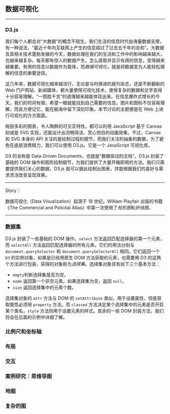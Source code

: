 ## 数据可视化

---

### D3.js

我们每个人都会对“大数据”的概念不陌生。我们生活的信息时代由海量数据支撑，有一种说法，“最近十年内互联网上产生的信息超过了过去五千年的总和”。大数据及其相关技术蓬勃发展的今天，数据处理在我们的生活和工作中的影响越来越大，也越来越复杂。每天都有惊人的数据产生，怎么提取并显示有用的信息，变得越来越重要。有用的信息以数据作为载体，而*数据可视化*，就是将数据变为人能轻松理解的信息的重要途径。

这几年来，数据可视化越来越流行，无论是与时俱进的报刊杂志，还是不断翻新的 Web 门户网站、新闻媒体，都大量使用可视化技术，使得复杂的数据和文字变得十分容易理解。“一图胜千言”的道理越来越能体现出来。在信息爆炸式增长的今天，我们的时间有限，希望一眼就能找到自己需要的信息。图片和图标不仅容易理解，而且方便记忆，能在脑海中留下深刻印象。本节讨论的主题便是在 Web 上进行可视化的方方面面。

绚丽多彩的图表，令人陶醉的可交互特性，都可以利用 JavaScript 基于 Canvas 抑或是 SVG 实现，还能设计出流畅简洁、赏心悦目的动画效果。不过，Canvas 和 SVG 本身的 API 关注的是绘制过程的细节，而我们关注的抽象的数据，为了避免在底层浪费精力，我们可以使用 D3.js。它是一个 JavaScript 可视化库。

D3 的全称是 Data-Driven Documents，也就是“数据驱动的文档”。D3.js 封装了基础的 DOM 操作和图形绘制细节，为我们提供了大量开箱即用的方法。我们只需要提供我们关心的数据，D3.js 就可以据此绘制出图表，并能根据我们的喜好与需求灵活改变呈现效果。

---

Story：

数据可视化（Data Visualization）起源于 18 世纪。William Playfair 出版的书籍《The Commercial and Policital Atlas》中第一次使用了*柱形图*和*折线图*。



---





### 数据集

D3.js 封装了一些基础的 DOM 操作。`select` 方法返回匹配选择器的第一个元素，而 `selectAll` 方法返回匹配选择器的所有元素。它们的用法分别与 `document.querySelector` 和  `document.querySelectorAll` 相同。它们返回一个 `D3` 的实例对象，如果是已经用原生 DOM 方法获取的元素，也需要用 D3 的这两个方法进行包装，获得的对象称为*选择集*。选择集对象具有如下三个基本方法：

- `empty`判断选择集是否为空。
- `node` 返回第一个非空元素。如果选择集为空，返回 `null`。
- `size` 返回选择集中的元素个数。

选择集对象的 `attr` 方法与 DOM 的 `setAttribute` 类似，用于设置属性，但是获取属性必须用 `property` 方法。而 `classed` 方法决定某个选择集中的元素是否开启某个类名，`style` 方法则用于设置元素的样式。其余的一些 DOM 封装方法，我们将会在后面的示例中详细了解。





### 比例尺和坐标轴







### 布局







### 交互







### 案例研究：思维导图









### 地图







### 复杂的图